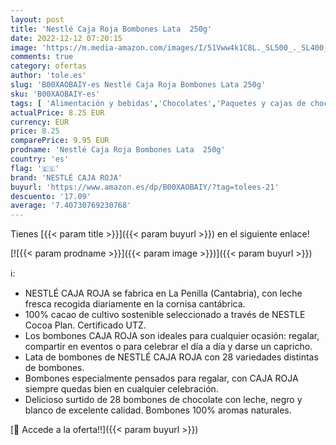 ```yaml
---
layout: post
title: 'Nestlé Caja Roja Bombones Lata  250g'
date: 2022-12-12 07:20:15
image: 'https://m.media-amazon.com/images/I/51Vww4k1C8L._SL500_._SL400_.jpg'
comments: true
category: ofertas
author: 'tole.es'
slug: 'B00XAOBAIY-es Nestlé Caja Roja Bombones Lata 250g'
sku: 'B00XAOBAIY-es'
tags: [ 'Alimentación y bebidas','Chocolates','Paquetes y cajas de chocolate','Snacks y dulces','bombones','nestlé caja roja','🇪🇸', ]
actualPrice: 8.25 EUR
currency: EUR
price: 8.25
comparePrice: 9.95 EUR
prodname: 'Nestlé Caja Roja Bombones Lata  250g'
country: 'es'
flag: '🇪🇸'
brand: 'NESTLÉ CAJA ROJA'
buyurl: 'https://www.amazon.es/dp/B00XAOBAIY/?tag=tolees-21'
descuento: '17.09'
average: '7.40730769230768'
---
```


Tienes [{{< param title >}}]({{< param buyurl >}}) en el siguiente enlace!

[![{{< param prodname >}}]({{< param image >}})]({{< param buyurl >}})

ℹ️:

- NESTLÉ CAJA ROJA se fabrica en La Penilla (Cantabria), con leche fresca recogida diariamente en la cornisa cantábrica.
- 100% cacao de cultivo sostenible seleccionado a través de NESTLE Cocoa Plan. Certificado UTZ.
- Los bombones CAJA ROJA son ideales para cualquier ocasión: regalar, compartir en eventos o para celebrar el día a día y darse un capricho.
- Lata de bombones de NESTLÉ CAJA ROJA con 28 variedades distintas de bombones.
- Bombones especialmente pensados para regalar, con CAJA ROJA siempre quedas bien en cualquier celebración.
- Delicioso surtido de 28 bombones de chocolate con leche, negro y blanco de excelente calidad. Bombones 100% aromas naturales.

[🛒 Accede a la oferta!!]({{< param buyurl >}})
